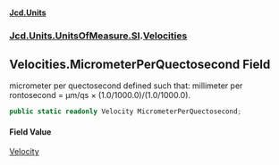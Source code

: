 #### [Jcd.Units](index.md 'index')
### [Jcd.Units.UnitsOfMeasure.SI](Jcd.Units.UnitsOfMeasure.SI.md 'Jcd.Units.UnitsOfMeasure.SI').[Velocities](Velocities.md 'Jcd.Units.UnitsOfMeasure.SI.Velocities')

## Velocities.MicrometerPerQuectosecond Field

micrometer per quectosecond defined such that: millimeter per rontosecond = μm/qs × (1.0/1000.0)/(1.0/1000.0).

```csharp
public static readonly Velocity MicrometerPerQuectosecond;
```

#### Field Value
[Velocity](Velocity.md 'Jcd.Units.UnitTypes.Velocity')